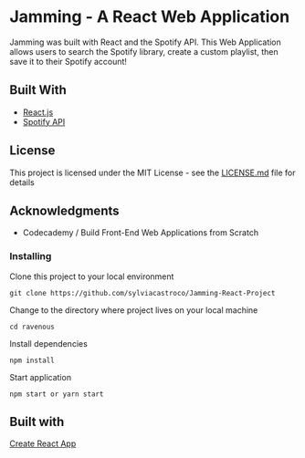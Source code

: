 # Jamming - A React Web Application

Jamming was built with React and the Spotify API. This Web Application allows users to search the Spotify library, create a custom playlist, then save it to their Spotify account!

## Built With

- [React.js](https://reactjs.org/)
- [Spotify API](https://developer.spotify.com/documentation/web-api/)

## License

This project is licensed under the MIT License - see the [LICENSE.md](LICENSE.md) file for details

## Acknowledgments

- Codecademy / Build Front-End Web Applications from Scratch

### Installing

Clone this project to your local environment

`git clone https://github.com/sylviacastroco/Jamming-React-Project`

Change to the directory where project lives on your local machine

`cd ravenous`

Install dependencies

`npm install`

Start application

`npm start or yarn start`

## Built with

[Create React App](https://github.com/facebook/create-react-app)
